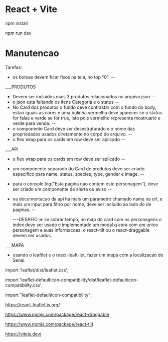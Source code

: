 # React + Vite

npm install

npm run dev

# Manutencao

Tarefas:

- os botoes devem ficar fixos na tela, no top "0". --

\_\_\_PRODUTOS

- Devem ser incluidos mais 3 produtos relacionados no arquivo json -- 
- o json esta faltando os itens Categoria e o status --
- No Card dos produtos o fundo deve contrastar com o fundo do body, estao iguais as cores e uma bolinha vermelha deve aparecer se o status for false e verde se for true, isto pois vermelho representa mostruario e verde para venda.  --
- o componente Card deve ser desestruturado e o nome das propriedades usados diretamente no corpo do arquivo. --
- o flex wrap para os cards em row deve ser aplicado --

\_\_\_API

- o flex wrap para os cards em row deve ser aplicado --
- um componente separado do Card de produtos deve ser criado especifico para name, status, species, type, gender e image. --
- para o console.log("Esta pagina nao contem este personagem"), deve ser criado um componente de alerta ou aviso --
- na documentacao da api ha mais um parametro chamado name na url, e mais um input para filtro por nome, deve ser incluido ao lado do de paginas. --

  ---DESAFIO => se sobrar tempo, no map do card com os personagens o index deve ser usado e implementado um modal q abra com um unico personagem e suas informacoes, o react-tilt ou o react-draggable devem ser usados.

\_\_\_MAPA

- usando o leaftlet e o react-leaft-let, fazer um mapa com a localizacao do Senai.

import 'leaflet/dist/leaflet.css';

import 'leaflet-defaulticon-compatibility/dist/leaflet-defaulticon-compatibility.css';

import "leaflet-defaulticon-compatibility";

https://react-leaflet.js.org/

https://www.npmjs.com/package/react-draggable

https://www.npmjs.com/package/react-tilt

https://vitejs.dev/
